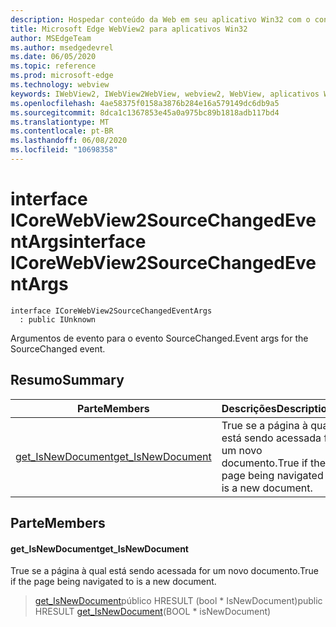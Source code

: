 ```yaml
---
description: Hospedar conteúdo da Web em seu aplicativo Win32 com o controle WebView2 do Microsoft Edge
title: Microsoft Edge WebView2 para aplicativos Win32
author: MSEdgeTeam
ms.author: msedgedevrel
ms.date: 06/05/2020
ms.topic: reference
ms.prod: microsoft-edge
ms.technology: webview
keywords: IWebView2, IWebView2WebView, webview2, WebView, aplicativos Win32, Win32, Edge, ICoreWebView2, ICoreWebView2Controller, controle do navegador, HTML Edge
ms.openlocfilehash: 4ae58375f0158a3876b284e16a579149dc6db9a5
ms.sourcegitcommit: 8dca1c1367853e45a0a975bc89b1818adb117bd4
ms.translationtype: MT
ms.contentlocale: pt-BR
ms.lasthandoff: 06/08/2020
ms.locfileid: "10698358"
---
```

# <span data-ttu-id="5b5af-104">interface ICoreWebView2SourceChangedEventArgs</span><span class="sxs-lookup"><span data-stu-id="5b5af-104">interface ICoreWebView2SourceChangedEventArgs</span></span> 

```
interface ICoreWebView2SourceChangedEventArgs
  : public IUnknown
```

<span data-ttu-id="5b5af-105">Argumentos de evento para o evento SourceChanged.</span><span class="sxs-lookup"><span data-stu-id="5b5af-105">Event args for the SourceChanged event.</span></span>

## <span data-ttu-id="5b5af-106">Resumo</span><span class="sxs-lookup"><span data-stu-id="5b5af-106">Summary</span></span>

 <span data-ttu-id="5b5af-107">Parte</span><span class="sxs-lookup"><span data-stu-id="5b5af-107">Members</span></span>                        | <span data-ttu-id="5b5af-108">Descrições</span><span class="sxs-lookup"><span data-stu-id="5b5af-108">Descriptions</span></span>
--------------------------------|---------------------------------------------
[<span data-ttu-id="5b5af-109">get_IsNewDocument</span><span class="sxs-lookup"><span data-stu-id="5b5af-109">get_IsNewDocument</span></span>](#get_isnewdocument) | <span data-ttu-id="5b5af-110">True se a página à qual está sendo acessada for um novo documento.</span><span class="sxs-lookup"><span data-stu-id="5b5af-110">True if the page being navigated to is a new document.</span></span>

## <span data-ttu-id="5b5af-111">Parte</span><span class="sxs-lookup"><span data-stu-id="5b5af-111">Members</span></span>

#### <span data-ttu-id="5b5af-112">get_IsNewDocument</span><span class="sxs-lookup"><span data-stu-id="5b5af-112">get_IsNewDocument</span></span> 

<span data-ttu-id="5b5af-113">True se a página à qual está sendo acessada for um novo documento.</span><span class="sxs-lookup"><span data-stu-id="5b5af-113">True if the page being navigated to is a new document.</span></span>

> <span data-ttu-id="5b5af-114">[get_IsNewDocument](#get_isnewdocument)público HRESULT (bool \* IsNewDocument)</span><span class="sxs-lookup"><span data-stu-id="5b5af-114">public HRESULT [get_IsNewDocument](#get_isnewdocument)(BOOL \* isNewDocument)</span></span>

